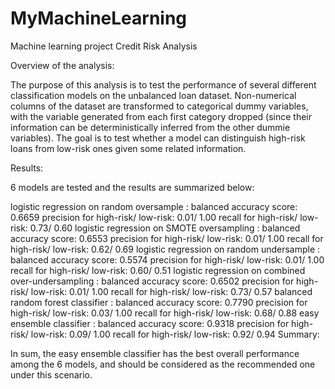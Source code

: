 # MyMachineLearning
Machine learning project
Credit Risk Analysis

Overview of the analysis:

The purpose of this analysis is to test the performance of several different classification models on the unbalanced loan dataset. Non-numerical columns of the dataset are transformed to categorical dummy variables, with the variable generated from each first category dropped (since their information can be deterministically inferred from the other dummie variables). The goal is to test whether a model can distinguish high-risk loans from low-risk ones given some related information.

Results:

6 models are tested and the results are summarized below:

logistic regression on random oversample :
balanced accuracy score: 0.6659
precision for high-risk/ low-risk: 0.01/ 1.00
recall for high-risk/ low-risk: 0.73/ 0.60
logistic regression on SMOTE oversampling :
balanced accuracy score: 0.6553
precision for high-risk/ low-risk: 0.01/ 1.00
recall for high-risk/ low-risk: 0.62/ 0.69
logistic regression on random undersample :
balanced accuracy score: 0.5574
precision for high-risk/ low-risk: 0.01/ 1.00
recall for high-risk/ low-risk: 0.60/ 0.51
logistic regression on combined over-undersampling :
balanced accuracy score: 0.6502
precision for high-risk/ low-risk: 0.01/ 1.00
recall for high-risk/ low-risk: 0.73/ 0.57
balanced random forest classifier :
balanced accuracy score: 0.7790
precision for high-risk/ low-risk: 0.03/ 1.00
recall for high-risk/ low-risk: 0.68/ 0.88
easy ensemble classifier :
balanced accuracy score: 0.9318
precision for high-risk/ low-risk: 0.09/ 1.00
recall for high-risk/ low-risk: 0.92/ 0.94
Summary:

In sum, the easy ensemble classifier has the best overall performance among the 6 models, and should be considered as the recommended one under this scenario.
